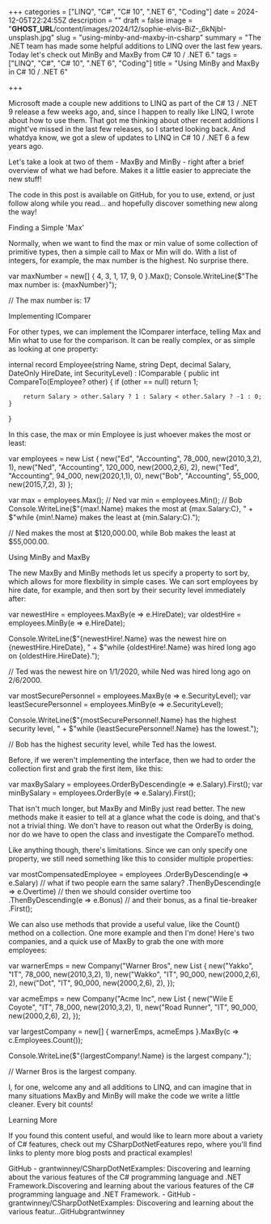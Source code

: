 +++
categories = ["LINQ", "C#", "C# 10", ".NET 6", "Coding"]
date = 2024-12-05T22:24:55Z
description = ""
draft = false
image = "__GHOST_URL__/content/images/2024/12/sophie-elvis-BiZ-_6kNjbI-unsplash.jpg"
slug = "using-minby-and-maxby-in-csharp"
summary = "The .NET team has made some helpful additions to LINQ over the last few years. Today let's check out MinBy and MaxBy from C# 10 / .NET 6."
tags = ["LINQ", "C#", "C# 10", ".NET 6", "Coding"]
title = "Using MinBy and MaxBy in C# 10 / .NET 6"

+++


Microsoft made a couple new additions to LINQ as part of the C# 13 / .NET 9 release a few weeks ago, and, since I happen to really like LINQ, I wrote about how to use them. That got me thinking about other recent additions I might've missed in the last few releases, so I started looking back. And whatdya know, we got a slew of updates to LINQ in C# 10 / .NET 6 a few years ago.

Let's take a look at two of them - MaxBy and MinBy - right after a brief overview of what we had before. Makes it a little easier to appreciate the new stuff!



The code in this post is available on GitHub, for you to use, extend, or just follow along while you read... and hopefully discover something new along the way!




Finding a Simple 'Max'

Normally, when we want to find the max or min value of some collection of primitive types, then a simple call to Max or Min will do. With a list of integers, for example, the max number is the highest. No surprise there.

var maxNumber = new[] { 4, 3, 1, 17, 9, 0 }.Max();
Console.WriteLine($"The max number is: {maxNumber}");

// The max number is: 17


Implementing IComparer<T>

For other types, we can implement the IComparer<T> interface, telling Max and Min what to use for the comparison. It can be really complex, or as simple as looking at one property:

internal record Employee(string Name, string Dept, decimal Salary,
    DateOnly HireDate, int SecurityLevel) : IComparable<Employee>
{
    public int CompareTo(Employee? other)
    {
        if (other == null)
            return 1;

        return Salary > other.Salary ? 1 : Salary < other.Salary ? -1 : 0;
    }
}

In this case, the max or min Employee is just whoever makes the most or least:

var employees = new List<Employee>
{
    new("Ed",  "Accounting",  78_000, new(2010,3,2), 1),
    new("Ned", "Accounting", 120_000, new(2000,2,6), 2),
    new("Ted", "Accounting",  94_000, new(2020,1,1), 0),
    new("Bob", "Accounting",  55_000, new(2015,7,2), 3)
};

var max = employees.Max();  // Ned
var min = employees.Min();  // Bob
Console.WriteLine($"{max!.Name} makes the most at {max.Salary:C}, " +
    $"while {min!.Name} makes the least at {min.Salary:C}.");

// Ned makes the most at $120,000.00, while Bob makes the least at $55,000.00.


Using MinBy and MaxBy

The new MaxBy and MinBy methods let us specify a property to sort by, which allows for more flexbility in simple cases. We can sort employees by hire date, for example, and then sort by their security level immediately after:

var newestHire = employees.MaxBy(e => e.HireDate);
var oldestHire = employees.MinBy(e => e.HireDate);

Console.WriteLine($"{newestHire!.Name} was the newest hire on {newestHire.HireDate}, " +
    $"while {oldestHire!.Name} was hired long ago on {oldestHire.HireDate}.");

// Ted was the newest hire on 1/1/2020, while Ned was hired long ago on 2/6/2000.


var mostSecurePersonnel = employees.MaxBy(e => e.SecurityLevel);
var leastSecurePersonnel = employees.MinBy(e => e.SecurityLevel);

Console.WriteLine($"{mostSecurePersonnel!.Name} has the highest security level, " +
    $"while {leastSecurePersonnel!.Name} has the lowest.");

// Bob has the highest security level, while Ted has the lowest.

Before, if we weren't implementing the interface, then we had to order the collection first and grab the first item, like this:

var maxBySalary = employees.OrderByDescending(e => e.Salary).First();
var minBySalary = employees.OrderBy(e => e.Salary).First();

That isn't much longer, but MaxBy and MinBy just read better. The new methods make it easier to tell at a glance what the code is doing, and that's not a trivial thing. We don't have to reason out what the OrderBy is doing, nor do we have to open the class and investigate the CompareTo method.

Like anything though, there's limitations. Since we can only specify one property, we still need something like this to consider multiple properties:

var mostCompensatedEmployee = employees
    .OrderByDescending(e => e.Salary)   // what if two people earn the same salary?
    .ThenByDescending(e => e.Overtime)  // then we should consider overtime too
    .ThenByDescending(e => e.Bonus)     // and their bonus, as a final tie-breaker
    .First();

We can also use methods that provide a useful value, like the Count() method on a collection. One more example and then I'm done! Here's two companies, and a quick use of MaxBy to grab the one with more employees:

var warnerEmps = new Company("Warner Bros", new List<Employee>
{
    new("Yakko", "IT",  78_000, new(2010,3,2), 1),
    new("Wakko", "IT", 90_000,  new(2000,2,6), 2),
    new("Dot", "IT", 90_000,  new(2000,2,6), 2),
});

var acmeEmps = new Company("Acme Inc", new List<Employee>
{
    new("Wile E Coyote", "IT",  78_000, new(2010,3,2), 1),
    new("Road Runner", "IT", 90_000,  new(2000,2,6), 2),
});

var largestCompany = new[] { warnerEmps, acmeEmps }.MaxBy(c => c.Employees.Count());

Console.WriteLine($"{largestCompany!.Name} is the largest company.");

// Warner Bros is the largest company.

I, for one, welcome any and all additions to LINQ, and can imagine that in many situations MaxBy and MinBy will make the code we write a little cleaner. Every bit counts!


Learning More

If you found this content useful, and would like to learn more about a variety of C# features, check out my CSharpDotNetFeatures repo, where you'll find links to plenty more blog posts and practical examples!

GitHub - grantwinney/CSharpDotNetExamples: Discovering and learning about the various features of the C# programming language and .NET Framework.Discovering and learning about the various features of the C# programming language and .NET Framework. - GitHub - grantwinney/CSharpDotNetExamples: Discovering and learning about the various featur…GitHubgrantwinney